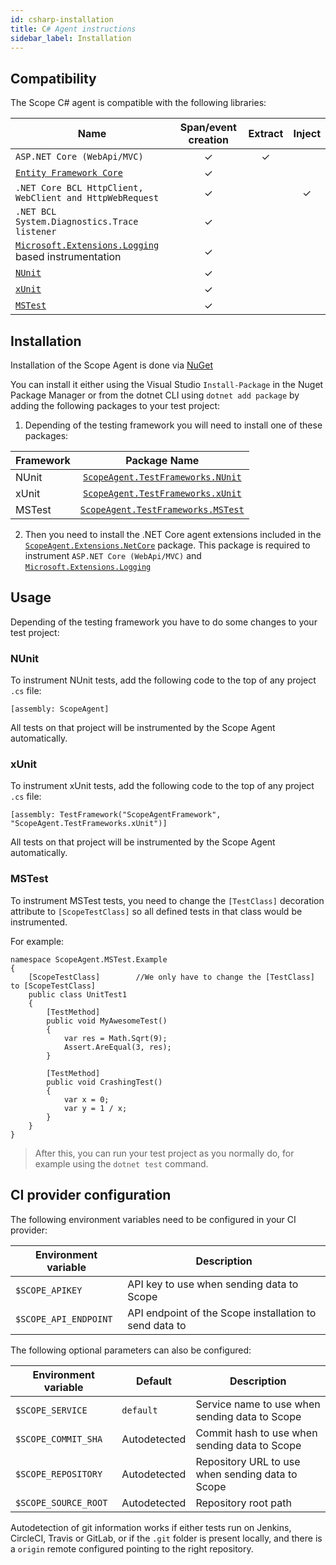 ```yaml
---
id: csharp-installation
title: C# Agent instructions
sidebar_label: Installation
---
```



## Compatibility

The Scope C# agent is compatible with the following libraries:

Name | Span/event creation | Extract | Inject
-----|:-------------:|:-------:|:------:
`ASP.NET Core (WebApi/MVC)` | ✓ | ✓ | |
[`Entity Framework Core`](https://www.nuget.org/packages/Microsoft.EntityFrameworkCore/) | ✓ |  | |
`.NET Core BCL HttpClient, WebClient and HttpWebRequest` | ✓ |  | ✓|
`.NET BCL System.Diagnostics.Trace listener` | ✓ |  | |
[`Microsoft.Extensions.Logging`](https://www.nuget.org/packages/Microsoft.Extensions.Logging) based instrumentation | ✓ |  | |
[`NUnit`](https://www.nuget.org/packages/NUnit/) | ✓ |  | |
[`xUnit`](https://www.nuget.org/packages/xunit/) | ✓ |  | |
[`MSTest`](https://www.nuget.org/packages/MSTest.TestFramework/) | ✓ |  | |


## Installation

Installation of the Scope Agent is done via [NuGet](https://www.nuget.org/)

You can install it either using the Visual Studio `Install-Package` in the Nuget Package Manager or from the dotnet CLI using `dotnet add package` by adding the following packages to your test project:

1. Depending of the testing framework you will need to install one of these packages:

| Framework | Package Name 						|
|-----------|:---------------------------------:|
| NUnit     | [`ScopeAgent.TestFrameworks.NUnit`](https://www.nuget.org/packages/ScopeAgent.TestFrameworks.NUnit/)   |
| xUnit     | [`ScopeAgent.TestFrameworks.xUnit`](https://www.nuget.org/packages/ScopeAgent.TestFrameworks.xUnit/)   |
| MSTest    | [`ScopeAgent.TestFrameworks.MSTest`](https://www.nuget.org/packages/ScopeAgent.TestFrameworks.MSTest/)  |

2. Then you need to install the .NET Core agent extensions included in the [`ScopeAgent.Extensions.NetCore`](https://www.nuget.org/packages/ScopeAgent.Extensions.NetCore/) package. This package is required to instrument `ASP.NET Core (WebApi/MVC)` and [`Microsoft.Extensions.Logging`](https://www.nuget.org/packages/Microsoft.Extensions.Logging)


## Usage
Depending of the testing framework you have to do some changes to your test project:

### NUnit
To instrument NUnit tests, add the following code to the top of any project `.cs` file: 
```
[assembly: ScopeAgent]
```
All tests on that project will be instrumented by the Scope Agent automatically.

### xUnit
To instrument xUnit tests, add the following code to the top of any project `.cs` file:
```
[assembly: TestFramework("ScopeAgentFramework", "ScopeAgent.TestFrameworks.xUnit")]
```
All tests on that project will be instrumented by the Scope Agent automatically.

### MSTest
To instrument MSTest tests, you need to change the `[TestClass]` decoration attribute to `[ScopeTestClass]` so all defined tests in that class would be instrumented.

For example:

```
namespace ScopeAgent.MSTest.Example
{
    [ScopeTestClass]		//We only have to change the [TestClass] to [ScopeTestClass]
    public class UnitTest1
    {
        [TestMethod]
        public void MyAwesomeTest()
        {
            var res = Math.Sqrt(9);
            Assert.AreEqual(3, res);
        }
        
        [TestMethod]
        public void CrashingTest()
        {
            var x = 0;
            var y = 1 / x;
        }
    }
}
```

>After this, you can run your test project as you normally do, for example using the `dotnet test` command.

## CI provider configuration

The following environment variables need to be configured in your CI provider:

| Environment variable | Description |
|---|---|
| `$SCOPE_APIKEY` | API key to use when sending data to Scope |
| `$SCOPE_API_ENDPOINT` | API endpoint of the Scope installation to send data to |


The following optional parameters can also be configured:

| Environment variable  | Default | Description |
|---|---|---|
| `$SCOPE_SERVICE` | `default` | Service name to use when sending data to Scope |
| `$SCOPE_COMMIT_SHA` | Autodetected | Commit hash to use when sending data to Scope |
| `$SCOPE_REPOSITORY` | Autodetected | Repository URL to use when sending data to Scope |
| `$SCOPE_SOURCE_ROOT` | Autodetected | Repository root path |

Autodetection of git information works if either tests run on Jenkins, CircleCI, Travis or GitLab, or if the `.git` folder
is present locally, and there is a `origin` remote configured pointing to the right repository.
